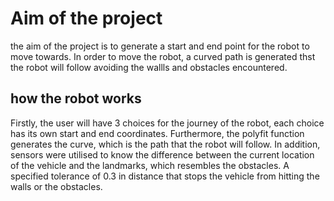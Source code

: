 # Aim of the project
the aim of the project is to generate a start and end point for the robot to move towards. In order to move the robot, a curved path is generated thst the robot will follow avoiding the wallls and obstacles encountered.

## how the robot works
Firstly, the user will have 3 choices for the journey of the robot, each choice has its own start and end coordinates. Furthermore, the polyfit function generates the curve, which is the path that the robot will follow. In addition, sensors were utilised to know the difference between the current location of the vehicle and the landmarks, which resembles the obstacles. A specified tolerance of 0.3 in distance that stops the vehicle from hitting the walls or the obstacles.

